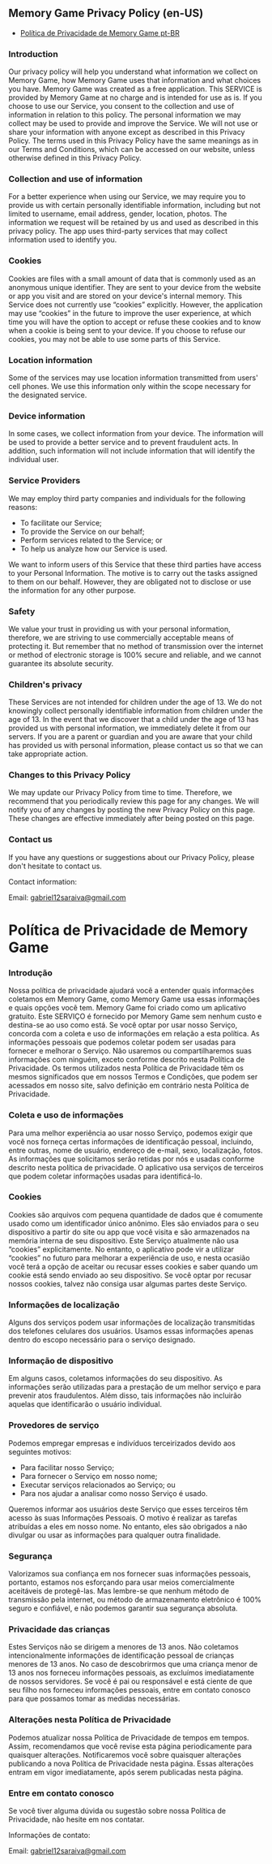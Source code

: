 Memory Game Privacy Policy (en-US)
----------------

- [Política de Privacidade de Memory Game pt-BR](#ancora1)


### Introduction
Our privacy policy will help you understand what information we collect on Memory Game, how Memory Game uses that information and what choices you have.
Memory Game was created as a free application. This SERVICE is provided by Memory Game at no charge and is intended for use as is.
If you choose to use our Service, you consent to the collection and use of information in relation to this policy. The personal information we may collect may be used to provide and improve the Service. We will not use or share your information with anyone except as described in this Privacy Policy.
The terms used in this Privacy Policy have the same meanings as in our Terms and Conditions, which can be accessed on our website, unless otherwise defined in this Privacy Policy.

### Collection and use of information
For a better experience when using our Service, we may require you to provide us with certain personally identifiable information, including but not limited to username, email address, gender, location, photos. The information we request will be retained by us and used as described in this privacy policy.
The app uses third-party services that may collect information used to identify you.

### Cookies
Cookies are files with a small amount of data that is commonly used as an anonymous unique identifier. They are sent to your device from the website or app you visit and are stored on your device's internal memory.
This Service does not currently use “cookies” explicitly. However, the application may use “cookies” in the future to improve the user experience, at which time you will have the option to accept or refuse these cookies and to know when a cookie is being sent to your device. If you choose to refuse our cookies, you may not be able to use some parts of this Service.

### Location information
Some of the services may use location information transmitted from users' cell phones. We use this information only within the scope necessary for the designated service.

### Device information
In some cases, we collect information from your device. The information will be used to provide a better service and to prevent fraudulent acts. In addition, such information will not include information that will identify the individual user.

### Service Providers
We may employ third party companies and individuals for the following reasons:
* To facilitate our Service;
* To provide the Service on our behalf;
* Perform services related to the Service; or
* To help us analyze how our Service is used.

We want to inform users of this Service that these third parties have access to your Personal Information. The motive is to carry out the tasks assigned to them on our behalf. However, they are obligated not to disclose or use the information for any other purpose.

### Safety
We value your trust in providing us with your personal information, therefore, we are striving to use commercially acceptable means of protecting it. But remember that no method of transmission over the internet or method of electronic storage is 100% secure and reliable, and we cannot guarantee its absolute security.

### Children's privacy
These Services are not intended for children under the age of 13. We do not knowingly collect personally identifiable information from children under the age of 13. In the event that we discover that a child under the age of 13 has provided us with personal information, we immediately delete it from our servers. If you are a parent or guardian and you are aware that your child has provided us with personal information, please contact us so that we can take appropriate action.

### Changes to this Privacy Policy
We may update our Privacy Policy from time to time. Therefore, we recommend that you periodically review this page for any changes. We will notify you of any changes by posting the new Privacy Policy on this page. These changes are effective immediately after being posted on this page.

### Contact us
If you have any questions or suggestions about our Privacy Policy, please don't hesitate to contact us.

Contact information:

Email: gabriel12saraiva@gmail.com

<a id="ancora1"></a>
# Política de Privacidade de Memory Game

### Introdução  
Nossa política de privacidade ajudará você a entender quais informações coletamos em Memory Game, como Memory Game usa essas informações e quais opções você tem.
Memory Game foi criado como um aplicativo gratuito. Este SERVIÇO é fornecido por Memory Game sem nenhum custo e destina-se ao uso como está.
Se você optar por usar nosso Serviço, concorda com a coleta e uso de informações em relação a esta política. As informações pessoais que podemos coletar podem ser usadas para fornecer e melhorar o Serviço. Não usaremos ou compartilharemos suas informações com ninguém, exceto conforme descrito nesta Política de Privacidade.
Os termos utilizados nesta Política de Privacidade têm os mesmos significados que em nossos Termos e Condições, que podem ser acessados em nosso site, salvo definição em contrário nesta Política de Privacidade.

### Coleta e uso de informações
Para uma melhor experiência ao usar nosso Serviço, podemos exigir que você nos forneça certas informações de identificação pessoal, incluindo, entre outras, nome de usuário, endereço de e-mail, sexo, localização, fotos. As informações que solicitamos serão retidas por nós e usadas conforme descrito nesta política de privacidade.
O aplicativo usa serviços de terceiros que podem coletar informações usadas para identificá-lo.

### Cookies
Cookies são arquivos com pequena quantidade de dados que é comumente usado como um identificador único anônimo. Eles são enviados para o seu dispositivo a partir do site ou app que você visita e são armazenados na memória interna de seu dispositivo.
Este Serviço atualmente não usa “cookies” explicitamente. No entanto, o aplicativo pode vir a utilizar “cookies” no futuro para melhorar a experiência de uso, e nesta ocasião você terá a opção de aceitar ou recusar esses cookies e saber quando um cookie está sendo enviado ao seu dispositivo. Se você optar por recusar nossos cookies, talvez não consiga usar algumas partes deste Serviço.

### Informações de localização
Alguns dos serviços podem usar informações de localização transmitidas dos telefones celulares dos usuários. Usamos essas informações apenas dentro do escopo necessário para o serviço designado.

### Informação de dispositivo
Em alguns casos, coletamos informações do seu dispositivo. As informações serão utilizadas para a prestação de um melhor serviço e para prevenir atos fraudulentos. Além disso, tais informações não incluirão aquelas que identificarão o usuário individual.

### Provedores de serviço
Podemos empregar empresas e indivíduos terceirizados devido aos seguintes motivos:
* Para facilitar nosso Serviço;
* Para fornecer o Serviço em nosso nome;
* Executar serviços relacionados ao Serviço; ou
* Para nos ajudar a analisar como nosso Serviço é usado.

Queremos informar aos usuários deste Serviço que esses terceiros têm acesso às suas Informações Pessoais. O motivo é realizar as tarefas atribuídas a eles em nosso nome. No entanto, eles são obrigados a não divulgar ou usar as informações para qualquer outra finalidade.

### Segurança
Valorizamos sua confiança em nos fornecer suas informações pessoais, portanto, estamos nos esforçando para usar meios comercialmente aceitáveis de protegê-las. Mas lembre-se que nenhum método de transmissão pela internet, ou método de armazenamento eletrônico é 100% seguro e confiável, e não podemos garantir sua segurança absoluta.

### Privacidade das crianças
Estes Serviços não se dirigem a menores de 13 anos. Não coletamos intencionalmente informações de identificação pessoal de crianças menores de 13 anos. No caso de descobrirmos que uma criança menor de 13 anos nos forneceu informações pessoais, as excluímos imediatamente de nossos servidores. Se você é pai ou responsável e está ciente de que seu filho nos forneceu informações pessoais, entre em contato conosco para que possamos tomar as medidas necessárias.

### Alterações nesta Política de Privacidade
Podemos atualizar nossa Política de Privacidade de tempos em tempos. Assim, recomendamos que você revise esta página periodicamente para quaisquer alterações. Notificaremos você sobre quaisquer alterações publicando a nova Política de Privacidade nesta página. Essas alterações entram em vigor imediatamente, após serem publicadas nesta página.

### Entre em contato conosco
Se você tiver alguma dúvida ou sugestão sobre nossa Política de Privacidade, não hesite em nos contatar.

Informações de contato:

Email: gabriel12saraiva@gmail.com  
